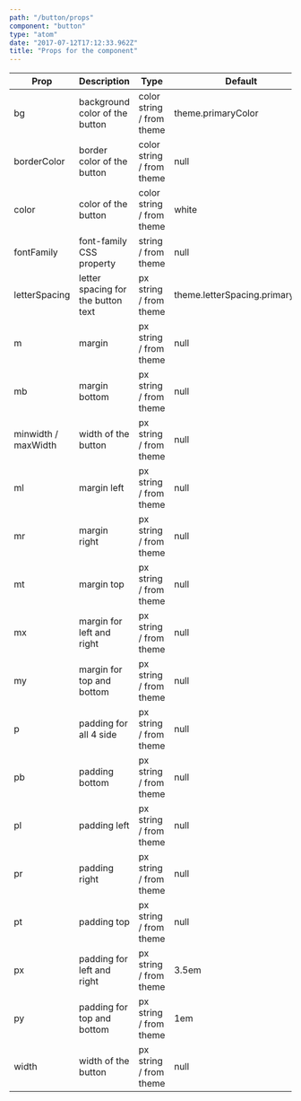```yaml
---
path: "/button/props"
component: "button"
type: "atom"
date: "2017-07-12T17:12:33.962Z"
title: "Props for the component"
---
```


| Prop | Description | Type | Default |
| ------ | ----------- | ---- | ------- |
| bg | background color of the button | color string / from theme | theme.primaryColor |
| borderColor | border color of the button | color string / from theme | null |
| color | color of the button | color string / from theme | white |
| fontFamily | font-family CSS property | string / from theme | null |
| letterSpacing | letter spacing for the button text | px string / from theme | theme.letterSpacing.primaryBtn |
| m | margin | px string / from theme| null |
| mb | margin bottom | px string / from theme | null |
| minwidth / maxWidth | width of the button | px string / from theme| null |
| ml | margin left | px string / from theme | null |
| mr | margin right | px string / from theme | null |
| mt | margin top | px string / from theme| null |
| mx | margin for left and right | px string / from theme| null |
| my | margin for top and bottom | px string / from theme| null |
| p | padding for all 4 side | px string / from theme| null |
| pb | padding bottom | px string / from theme| null |
| pl | padding left | px string / from theme| null |
| pr | padding right | px string / from theme| null |
| pt | padding top | px string / from theme| null |
| px | padding for left and right | px string / from theme| 3.5em |
| py | padding for top and bottom | px string / from theme| 1em |
| width | width of the button | px string / from theme| null |


